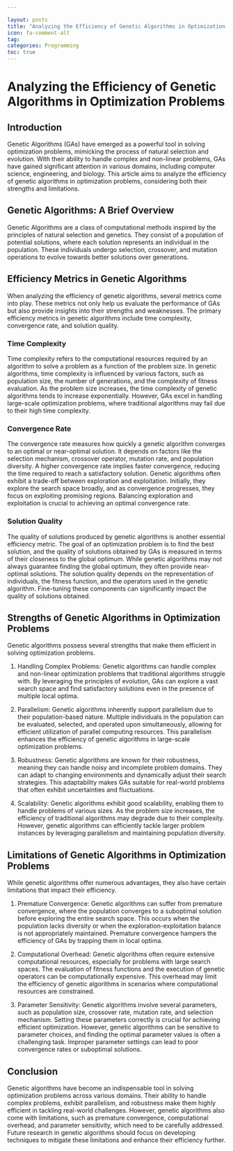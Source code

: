 ```yaml
---

layout: posts
title: "Analyzing the Efficiency of Genetic Algorithms in Optimization Problems"
icon: fa-comment-alt
tag:      
categories: Programming
toc: true
---
```




# Analyzing the Efficiency of Genetic Algorithms in Optimization Problems

## Introduction
Genetic Algorithms (GAs) have emerged as a powerful tool in solving optimization problems, mimicking the process of natural selection and evolution. With their ability to handle complex and non-linear problems, GAs have gained significant attention in various domains, including computer science, engineering, and biology. This article aims to analyze the efficiency of genetic algorithms in optimization problems, considering both their strengths and limitations.

## Genetic Algorithms: A Brief Overview
Genetic Algorithms are a class of computational methods inspired by the principles of natural selection and genetics. They consist of a population of potential solutions, where each solution represents an individual in the population. These individuals undergo selection, crossover, and mutation operations to evolve towards better solutions over generations.

## Efficiency Metrics in Genetic Algorithms
When analyzing the efficiency of genetic algorithms, several metrics come into play. These metrics not only help us evaluate the performance of GAs but also provide insights into their strengths and weaknesses. The primary efficiency metrics in genetic algorithms include time complexity, convergence rate, and solution quality.

### Time Complexity
Time complexity refers to the computational resources required by an algorithm to solve a problem as a function of the problem size. In genetic algorithms, time complexity is influenced by various factors, such as population size, the number of generations, and the complexity of fitness evaluation. As the problem size increases, the time complexity of genetic algorithms tends to increase exponentially. However, GAs excel in handling large-scale optimization problems, where traditional algorithms may fail due to their high time complexity.

### Convergence Rate
The convergence rate measures how quickly a genetic algorithm converges to an optimal or near-optimal solution. It depends on factors like the selection mechanism, crossover operator, mutation rate, and population diversity. A higher convergence rate implies faster convergence, reducing the time required to reach a satisfactory solution. Genetic algorithms often exhibit a trade-off between exploration and exploitation. Initially, they explore the search space broadly, and as convergence progresses, they focus on exploiting promising regions. Balancing exploration and exploitation is crucial to achieving an optimal convergence rate.

### Solution Quality
The quality of solutions produced by genetic algorithms is another essential efficiency metric. The goal of an optimization problem is to find the best solution, and the quality of solutions obtained by GAs is measured in terms of their closeness to the global optimum. While genetic algorithms may not always guarantee finding the global optimum, they often provide near-optimal solutions. The solution quality depends on the representation of individuals, the fitness function, and the operators used in the genetic algorithm. Fine-tuning these components can significantly impact the quality of solutions obtained.

## Strengths of Genetic Algorithms in Optimization Problems
Genetic algorithms possess several strengths that make them efficient in solving optimization problems.

1. Handling Complex Problems: Genetic algorithms can handle complex and non-linear optimization problems that traditional algorithms struggle with. By leveraging the principles of evolution, GAs can explore a vast search space and find satisfactory solutions even in the presence of multiple local optima.

2. Parallelism: Genetic algorithms inherently support parallelism due to their population-based nature. Multiple individuals in the population can be evaluated, selected, and operated upon simultaneously, allowing for efficient utilization of parallel computing resources. This parallelism enhances the efficiency of genetic algorithms in large-scale optimization problems.

3. Robustness: Genetic algorithms are known for their robustness, meaning they can handle noisy and incomplete problem domains. They can adapt to changing environments and dynamically adjust their search strategies. This adaptability makes GAs suitable for real-world problems that often exhibit uncertainties and fluctuations.

4. Scalability: Genetic algorithms exhibit good scalability, enabling them to handle problems of various sizes. As the problem size increases, the efficiency of traditional algorithms may degrade due to their complexity. However, genetic algorithms can efficiently tackle larger problem instances by leveraging parallelism and maintaining population diversity.

## Limitations of Genetic Algorithms in Optimization Problems
While genetic algorithms offer numerous advantages, they also have certain limitations that impact their efficiency.

1. Premature Convergence: Genetic algorithms can suffer from premature convergence, where the population converges to a suboptimal solution before exploring the entire search space. This occurs when the population lacks diversity or when the exploration-exploitation balance is not appropriately maintained. Premature convergence hampers the efficiency of GAs by trapping them in local optima.

2. Computational Overhead: Genetic algorithms often require extensive computational resources, especially for problems with large search spaces. The evaluation of fitness functions and the execution of genetic operators can be computationally expensive. This overhead may limit the efficiency of genetic algorithms in scenarios where computational resources are constrained.

3. Parameter Sensitivity: Genetic algorithms involve several parameters, such as population size, crossover rate, mutation rate, and selection mechanism. Setting these parameters correctly is crucial for achieving efficient optimization. However, genetic algorithms can be sensitive to parameter choices, and finding the optimal parameter values is often a challenging task. Improper parameter settings can lead to poor convergence rates or suboptimal solutions.

## Conclusion
Genetic algorithms have become an indispensable tool in solving optimization problems across various domains. Their ability to handle complex problems, exhibit parallelism, and robustness make them highly efficient in tackling real-world challenges. However, genetic algorithms also come with limitations, such as premature convergence, computational overhead, and parameter sensitivity, which need to be carefully addressed. Future research in genetic algorithms should focus on developing techniques to mitigate these limitations and enhance their efficiency further.